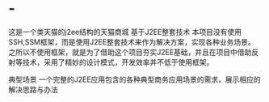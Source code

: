 # -
这是一个类天猫的j2ee结构的天猫商城
基于J2EE整套技术
本项目没有使用SSH,SSM框架，而是使用J2EE整套技术来作为解决方案，实现各种业务场景。 之所以不使用框架，就是为了借助这个项目夯实J2EE基础，并且在项目中借助反射等技术，采用了精妙的设计模式，开发效率并不低于使用框架。


典型场景
一个完整的J2EE应用包含的各种典型商务应用场景的需求，展示相应的解决思路与办法
